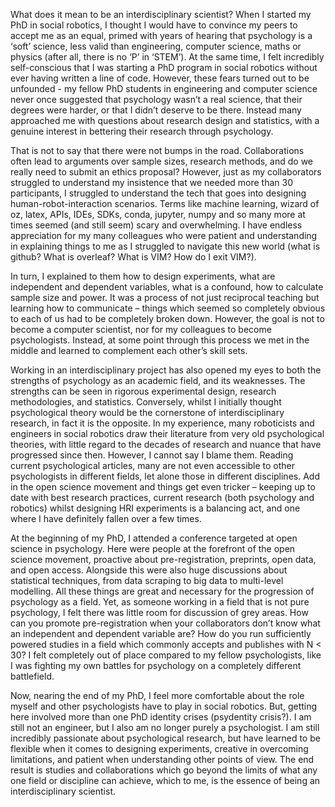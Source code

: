 What does it mean to be an interdisciplinary scientist? When I started my PhD in social robotics, I thought I would have to convince my peers to accept me as an equal, primed with years of hearing that psychology is a ‘soft’ science, less valid than engineering, computer science, maths or physics (after all, there is no ‘P’ in ‘STEM’). At the same time, I felt incredibly self-conscious that I was starting a PhD program in social robotics without ever having written a line of code. However, these fears turned out to be unfounded - my fellow PhD students in engineering and computer science never once suggested that psychology wasn’t a real science, that their degrees were harder, or that I didn’t deserve to be there. Instead many approached me with questions about research design and statistics, with a genuine interest in bettering their research through psychology. 

That is not to say that there were not bumps in the road. Collaborations often lead to arguments over sample sizes, research methods, and do we really need to submit an ethics proposal? However, just as my collaborators struggled to understand my insistence that we needed more than 30 participants, I struggled to understand the tech that goes into designing human-robot-interaction scenarios. Terms like machine learning, wizard of oz, latex, APIs, IDEs, SDKs, conda, jupyter, numpy and so many more at times seemed (and still seem) scary and overwhelming. I have endless appreciation for my many colleagues who were patient and understanding in explaining things to me as I struggled to navigate this new world (what is github? What is overleaf? What is VIM? How do I exit VIM?). 

In turn, I explained to them how to design experiments, what are independent and dependent variables, what is a confound, how to calculate sample size and power. It was a process of not just reciprocal teaching but learning how to communicate – things which seemed so completely obvious to each of us had to be completely broken down.  However, the goal is not to become a computer scientist, nor for my colleagues to become psychologists. Instead, at some point through this process we met in the middle and learned to complement each other’s skill sets. 

Working in an interdisciplinary project has also opened my eyes to both the strengths of psychology as an academic field, and its weaknesses. The strengths can be seen in rigorous experimental design, research methodologies, and statistics. Conversely, whilst I initially thought psychological theory would be the cornerstone of interdisciplinary research, in fact it is the opposite. In my experience, many roboticists and engineers in social robotics draw their literature from very old psychological theories, with little regard to the decades of research and nuance that have progressed since then.  However, I cannot say I blame them. Reading current psychological articles, many are not even accessible to other psychologists in different fields, let alone those in different disciplines. Add in the open science movement and things get even tricker – keeping up to date with best research practices, current research (both psychology and robotics) whilst designing HRI experiments is a balancing act, and one where I have definitely fallen over a few times.  

At the beginning of my PhD, I attended a conference targeted at open science in psychology. Here were people at the forefront of the open science movement, proactive about pre-registration, preprints, open data, and open access. Alongside this were also huge discussions about statistical techniques, from data scraping to big data to multi-level modelling. All these things are great and necessary for the progression of psychology as a field. Yet, as someone working in a field that is not pure psychology, I felt there was little room for discussion of grey areas. How can you promote pre-registration when your collaborators don’t know what an independent and dependent variable are? How do you run sufficiently powered studies in a field which commonly accepts and publishes with N < 30? I felt completely out of place compared to my fellow psychologists, like I was fighting my own battles for psychology on a completely different battlefield. 

Now, nearing the end of my PhD, I feel more comfortable about the role myself and other psychologists have to play in social robotics. But, getting here involved more than one PhD identity crises (psydentity crisis?). I am still not an engineer, but I also am no longer purely a psychologist. I am still incredibly passionate about psychological research, but have learned to be flexible when it comes to designing experiments, creative in overcoming limitations, and patient when understanding other points of view. The end result is studies and collaborations which go beyond the limits of what any one field or discipline can achieve, which to me, is the essence of being an interdisciplinary scientist. 

